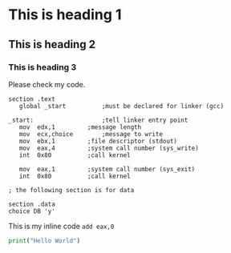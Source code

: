 # This is heading 1
## This is heading 2
### This is heading 3
Please check my code.  
```assembly
section .text
   global _start          ;must be declared for linker (gcc)
	
_start:                   ;tell linker entry point
   mov	edx,1		  ;message length
   mov	ecx,choice        ;message to write
   mov	ebx,1		  ;file descriptor (stdout)
   mov	eax,4		  ;system call number (sys_write)
   int	0x80		  ;call kernel

   mov	eax,1		  ;system call number (sys_exit)
   int	0x80		  ;call kernel

; the following section is for data

section .data
choice DB 'y'
```

This is my inline code `add eax,0`

```python
print("Hello World")
```



